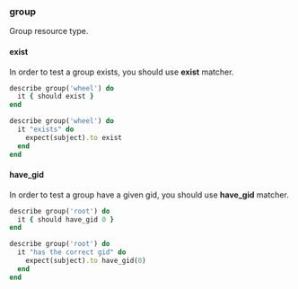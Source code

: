 ### <a name="group">group</a>

Group resource type.

#### exist

In order to test a group exists, you should use **exist** matcher.

```ruby
describe group('wheel') do
  it { should exist }
end
```

```ruby
describe group('wheel') do
  it "exists" do
    expect(subject).to exist
  end
end
```

#### have\_gid

In order to test a group have a given gid, you should use **have\_gid** matcher.

```ruby
describe group('root') do
  it { should have_gid 0 }
end
```

```ruby
describe group('root') do
  it "has the correct gid" do
    expect(subject).to have_gid(0)
  end
end
```
